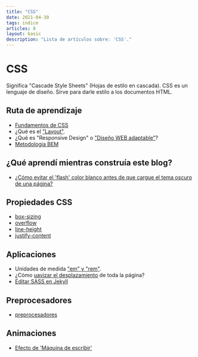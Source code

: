 ```yaml
---
title: "CSS"
date: 2021-04-30
tags: indice
articles: 8
layout: basic
description: "Lista de artículos sobre: 'CSS'."
---
```


# CSS
Significa "Cascade Style Sheets" (Hojas de estilo en cascada). CSS es un lenguaje de diseño. Sirve para darle estilo a los documentos HTML.

## Ruta de aprendizaje

- [Fundamentos de CSS](../css/fundamentos)
- ¿Qué es el ["Layout"](../css/layout).
- ¿Qué es "Responsive Design" o ["Diseño WEB adaptable"](../css/diseño-web-adaptable)?
- [Metodologia BEM](../css/metodologia-bem)

## ¿Qué aprendí mientras construía este blog?

- [¿Cómo evitar el 'flash' color blanco antes de que cargue el tema oscuro de una página?](../css/aplicar-tema-previo-carga-javascript)

## Propiedades CSS

- [box-sizing](../css/box-sizing)
- [overflow](../css/overflow)
- [line-height](../css/line-height)
- [justify-content](../css/justify-content)

## Aplicaciones

- Unidades de medida ["em" y "rem"](../css/unidades-em-rem).
- ¿Cómo [uavizar el desplazamiento](../css/suavizar-desplazamiento) de toda la página?
- [Editar SASS en Jekyll](../jekyll/sass-jekyll)

## Preprocesadores
- [preprocesadores](../css/preprocesadores)

## Animaciones
- [Efecto de 'Máquina de escribir'](../css/efecto-tipear)